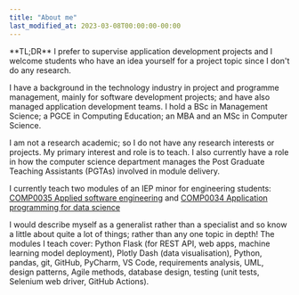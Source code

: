 ```yaml
---
title: "About me"
last_modified_at: 2023-03-08T00:00:00-00:00
---
```


<div class="message">
**TL;DR** I prefer to supervise application development projects and I welcome students who have an idea yourself for a project topic since I don't do any research.
</div>

I have a background in the technology industry in project and programme management, mainly for software development projects; and have also managed application development teams. I hold a BSc in Management Science; a PGCE in Computing Education; an MBA and an MSc in Computer Science.

I am not a research academic; so I do not have any research interests or projects. My primary interest and role is to teach. I also currently have a role in how the computer science department manages the Post Graduate Teaching Assistants (PGTAs) involved in module delivery.

I currently teach two modules of an IEP minor for engineering students: [COMP0035 Applied software engineering](https://www.ucl.ac.uk/module-catalogue/modules/applied-software-engineering-COMP0035) and [COMP0034 Application programming for data science](https://www.ucl.ac.uk/module-catalogue/modules/application-programming-for-data-science-COMP0034)

I would describe myself as a generalist rather than a specialist and so know a little about quite a lot of things; rather than any one topic in depth! The modules I teach cover: Python Flask (for REST API, web apps, machine learning model deployment), Plotly Dash (data visualisation), Python, pandas, git, GitHub, PyCharm, VS Code, requirements analysis, UML, design patterns, Agile methods, database design, testing (unit tests, Selenium web driver, GitHub Actions).
